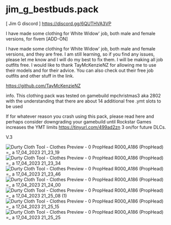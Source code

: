 # jim_g_bestbuds.pack

[ Jim G discord ]
https://discord.gg/6QUTHVA3VP

I have made some clothing for White Widow' job, both male and female versions, for fivem [ADD-ON] 

I have made some clothing for White Widow' job, both male and female versions, and they are free. I am still learning, so if you find any issues, please let me know and I will do my best to fix them. I will be making all job outfits free. I would like to thank TayMcKenzieNZ for allowing me to use their models and for their advice. You can also check out their free job outfits and other stuff in the link.

https://github.com/TayMcKenzieNZ


info.
This clothing pack was tested on gamebuild mpchristmas3 aka 2802 with the understanding that there are about 14 additional free .ymt slots to be used

If for whatever reason you crash using this pack, please read here and perhaps consider downgrading your gamebuild until Rockstar Games increases the YMT limits https://tinyurl.com/499ad2zn 3 on/for future DLCs.

V.3


![Durty Cloth Tool - Clothes Preview - 0 PropHead  R000_A186  (PropHead) =_ a 17_04_2023 21_23_19](https://user-images.githubusercontent.com/110393030/232603225-de2da668-e40c-485c-9fde-50debcab664a.png)
![Durty Cloth Tool - Clothes Preview - 0 PropHead  R000_A186  (PropHead) =_ a 17_04_2023 21_23_34](https://user-images.githubusercontent.com/110393030/232603229-9f57f3a7-c766-46b3-b5e4-b51e181cadeb.png)
![Durty Cloth Tool - Clothes Preview - 0 PropHead  R000_A186  (PropHead) =_ a 17_04_2023 21_23_46](https://user-images.githubusercontent.com/110393030/232603232-cf4fcd68-e432-4cd5-a16d-a1aeef2dd1d4.png)
![Durty Cloth Tool - Clothes Preview - 0 PropHead  R000_A186  (PropHead) =_ a 17_04_2023 21_24_00](https://user-images.githubusercontent.com/110393030/232603235-bb049b59-eefd-42a4-8943-bc8ad2b7fbf1.png)
![Durty Cloth Tool - Clothes Preview - 0 PropHead  R000_A186  (PropHead) =_ a 17_04_2023 21_25_08 (1)](https://user-images.githubusercontent.com/110393030/232603236-daf07348-33ca-4e1e-87c2-e2550c09e78e.png)
![Durty Cloth Tool - Clothes Preview - 0 PropHead  R000_A186  (PropHead) =_ a 17_04_2023 21_25_15](https://user-images.githubusercontent.com/110393030/232603239-94165ccc-7b9a-40a1-bc4c-1c4dd9695fb5.png)
![Durty Cloth Tool - Clothes Preview - 0 PropHead  R000_A186  (PropHead) =_ a 17_04_2023 21_25_25](https://user-images.githubusercontent.com/110393030/232603240-e8182b36-8a15-4e04-a784-c6860d5673cb.png)

